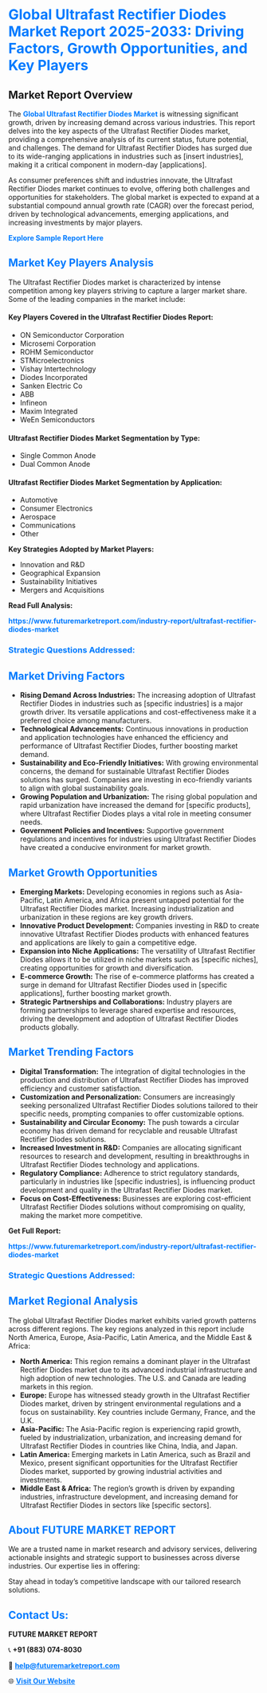 <h1 style="color: #007BFF;">Global Ultrafast Rectifier Diodes Market Report 2025-2033: Driving Factors, Growth Opportunities, and Key Players</h1>

<section id="overview">
<h2>Market Report Overview</h2>
<p>The <a href="https://www.futuremarketreport.com/industry-report/ultrafast-rectifier-diodes-market" style="color: #007BFF; text-decoration: none;"><strong>Global Ultrafast Rectifier Diodes Market</strong></a> is witnessing significant growth, driven by increasing demand across various industries. This report delves into the key aspects of the Ultrafast Rectifier Diodes market, providing a comprehensive analysis of its current status, future potential, and challenges. The demand for Ultrafast Rectifier Diodes has surged due to its wide-ranging applications in industries such as [insert industries], making it a critical component in modern-day [applications].</p>
<p>As consumer preferences shift and industries innovate, the Ultrafast Rectifier Diodes market continues to evolve, offering both challenges and opportunities for stakeholders. The global market is expected to expand at a substantial compound annual growth rate (CAGR) over the forecast period, driven by technological advancements, emerging applications, and increasing investments by major players.</p>
</section>

<section id="overview">
<p><a href="https://www.futuremarketreport.com/request-sample/reportId=75213" style="color: #007BFF; text-decoration: none;"><strong>Explore Sample Report Here</strong></a></p>
</section>

<section id="key-players">
<h2 style="color: #007BFF;">Market Key Players Analysis</h2>
<p>The Ultrafast Rectifier Diodes market is characterized by intense competition among key players striving to capture a larger market share. Some of the leading companies in the market include:</p>
<h4>Key Players Covered in the Ultrafast Rectifier Diodes Report:</h4>
<ul><li>ON Semiconductor Corporation</li><li>Microsemi Corporation</li><li>ROHM Semiconductor</li><li>STMicroelectronics</li><li>Vishay Intertechnology</li><li>Diodes Incorporated</li><li>Sanken Electric Co</li><li>ABB</li><li>Infineon</li><li>Maxim Integrated</li><li>WeEn Semiconductors</li></ul>
<h4>Ultrafast Rectifier Diodes Market Segmentation by Type:</h4>
<ul><li>Single Common Anode</li><li>Dual Common Anode</li></ul>

<h4>Ultrafast Rectifier Diodes Market Segmentation by Application:</h4>
<ul><li>Automotive</li><li>Consumer Electronics</li><li>Aerospace</li><li>Communications</li><li>Other</li></ul>
<p><strong>Key Strategies Adopted by Market Players:</strong></p>
<ul>
<li>Innovation and R&D</li>
<li>Geographical Expansion</li>
<li>Sustainability Initiatives</li>
<li>Mergers and Acquisitions</li>
</ul>
</section>

<section>
<p><strong>Read Full Analysis: </strong></p><a href="https://www.futuremarketreport.com/industry-report/ultrafast-rectifier-diodes-market" style="color: #007BFF; text-decoration: none;"><strong>https://www.futuremarketreport.com/industry-report/ultrafast-rectifier-diodes-market</strong></a>
<h3 style="color: #007BFF;">Strategic Questions Addressed:</h3>
</section>

<section id="driving-factors">
<h2 style="color: #007BFF;">Market Driving Factors</h2>
<ul>
<li><strong>Rising Demand Across Industries:</strong> The increasing adoption of Ultrafast Rectifier Diodes in industries such as [specific industries] is a major growth driver. Its versatile applications and cost-effectiveness make it a preferred choice among manufacturers.</li>
<li><strong>Technological Advancements:</strong> Continuous innovations in production and application technologies have enhanced the efficiency and performance of Ultrafast Rectifier Diodes, further boosting market demand.</li>
<li><strong>Sustainability and Eco-Friendly Initiatives:</strong> With growing environmental concerns, the demand for sustainable Ultrafast Rectifier Diodes solutions has surged. Companies are investing in eco-friendly variants to align with global sustainability goals.</li>
<li><strong>Growing Population and Urbanization:</strong> The rising global population and rapid urbanization have increased the demand for [specific products], where Ultrafast Rectifier Diodes plays a vital role in meeting consumer needs.</li>
<li><strong>Government Policies and Incentives:</strong> Supportive government regulations and incentives for industries using Ultrafast Rectifier Diodes have created a conducive environment for market growth.</li>
</ul>
</section>

<section id="growth-opportunities">
<h2 style="color: #007BFF;">Market Growth Opportunities</h2>
<ul>
<li><strong>Emerging Markets:</strong> Developing economies in regions such as Asia-Pacific, Latin America, and Africa present untapped potential for the Ultrafast Rectifier Diodes market. Increasing industrialization and urbanization in these regions are key growth drivers.</li>
<li><strong>Innovative Product Development:</strong> Companies investing in R&D to create innovative Ultrafast Rectifier Diodes products with enhanced features and applications are likely to gain a competitive edge.</li>
<li><strong>Expansion into Niche Applications:</strong> The versatility of Ultrafast Rectifier Diodes allows it to be utilized in niche markets such as [specific niches], creating opportunities for growth and diversification.</li>
<li><strong>E-commerce Growth:</strong> The rise of e-commerce platforms has created a surge in demand for Ultrafast Rectifier Diodes used in [specific applications], further boosting market growth.</li>
<li><strong>Strategic Partnerships and Collaborations:</strong> Industry players are forming partnerships to leverage shared expertise and resources, driving the development and adoption of Ultrafast Rectifier Diodes products globally.</li>
</ul>
</section>

<section id="trending-factors">
<h2 style="color: #007BFF;">Market Trending Factors</h2>
<ul>
<li><strong>Digital Transformation:</strong> The integration of digital technologies in the production and distribution of Ultrafast Rectifier Diodes has improved efficiency and customer satisfaction.</li>
<li><strong>Customization and Personalization:</strong> Consumers are increasingly seeking personalized Ultrafast Rectifier Diodes solutions tailored to their specific needs, prompting companies to offer customizable options.</li>
<li><strong>Sustainability and Circular Economy:</strong> The push towards a circular economy has driven demand for recyclable and reusable Ultrafast Rectifier Diodes solutions.</li>
<li><strong>Increased Investment in R&D:</strong> Companies are allocating significant resources to research and development, resulting in breakthroughs in Ultrafast Rectifier Diodes technology and applications.</li>
<li><strong>Regulatory Compliance:</strong> Adherence to strict regulatory standards, particularly in industries like [specific industries], is influencing product development and quality in the Ultrafast Rectifier Diodes market.</li>
<li><strong>Focus on Cost-Effectiveness:</strong> Businesses are exploring cost-efficient Ultrafast Rectifier Diodes solutions without compromising on quality, making the market more competitive.</li>
</ul>
</section>

<section>
<p><strong>Get Full Report: </strong></p><a href="https://www.futuremarketreport.com/industry-report/ultrafast-rectifier-diodes-market" style="color: #007BFF; text-decoration: none;"><strong>https://www.futuremarketreport.com/industry-report/ultrafast-rectifier-diodes-market</strong></a>
<h3 style="color: #007BFF;">Strategic Questions Addressed:</h3>
</section>


<section id="regional-analysis">
<h2 style="color: #007BFF;">Market Regional Analysis</h2>
<p>The global Ultrafast Rectifier Diodes market exhibits varied growth patterns across different regions. The key regions analyzed in this report include North America, Europe, Asia-Pacific, Latin America, and the Middle East & Africa:</p>
<ul>
<li><strong>North America:</strong> This region remains a dominant player in the Ultrafast Rectifier Diodes market due to its advanced industrial infrastructure and high adoption of new technologies. The U.S. and Canada are leading markets in this region.</li>
<li><strong>Europe:</strong> Europe has witnessed steady growth in the Ultrafast Rectifier Diodes market, driven by stringent environmental regulations and a focus on sustainability. Key countries include Germany, France, and the U.K.</li>
<li><strong>Asia-Pacific:</strong> The Asia-Pacific region is experiencing rapid growth, fueled by industrialization, urbanization, and increasing demand for Ultrafast Rectifier Diodes in countries like China, India, and Japan.</li>
<li><strong>Latin America:</strong> Emerging markets in Latin America, such as Brazil and Mexico, present significant opportunities for the Ultrafast Rectifier Diodes market, supported by growing industrial activities and investments.</li>
<li><strong>Middle East & Africa:</strong> The region’s growth is driven by expanding industries, infrastructure development, and increasing demand for Ultrafast Rectifier Diodes in sectors like [specific sectors].</li>
</ul>
</section>

<footer>
<h2 style="color: #007BFF;">About FUTURE MARKET REPORT</h2>
<p>We are a trusted name in market research and advisory services, delivering actionable insights and strategic support to businesses across diverse industries. Our expertise lies in offering:</p>

<p>Stay ahead in today’s competitive landscape with our tailored research solutions.</p>

<h2 style="color: #007BFF;">Contact Us:</h2>
<p><strong>FUTURE MARKET REPORT</strong></p>
<p>📞 <strong>+91 (883) 074-8030</strong></p>
<p>📧 <strong><a href="mailto:help@futuremarketreport.com" style="color: #007BFF;">help@futuremarketreport.com</a></strong></p>
<p>🌐 <strong><a href="https://www.futuremarketreport.com/" style="color: #007BFF;">Visit Our Website</a></strong></p>
</footer>